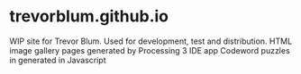 # trevorblum.github.io
WIP site for Trevor Blum.
Used for development, test and distribution.
HTML image gallery pages generated by Processing 3 IDE app
Codeword puzzles in generated in Javascript

